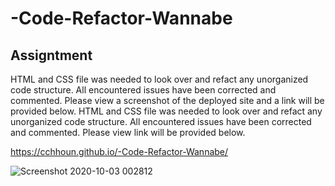 # -Code-Refactor-Wannabe

## Assigntment

HTML and CSS file was needed to look over and refact any unorganized code structure. All encountered issues have been corrected and commented.
Please view a screenshot of the deployed site and a link will be provided below.
HTML and CSS file was needed to look over and refact any unorganized code structure. All encountered issues have been corrected and commented. Please view link will be provided below.

https://cchhoun.github.io/-Code-Refactor-Wannabe/

![Screenshot 2020-10-03 002812](https://user-images.githubusercontent.com/70609837/94986486-12edef00-0514-11eb-9cac-1935d2ffffc8.png)
